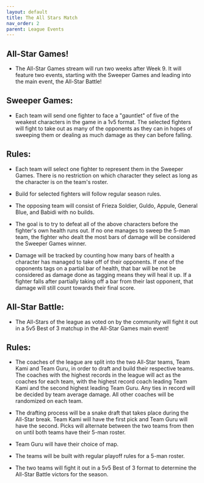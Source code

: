 ```yaml
---
layout: default
title: The All Stars Match
nav_order: 2
parent: League Events
---
```


## All-Star Games!

- The All-Star Games stream will run two weeks after Week 9. It will feature two events, starting with the Sweeper
Games and leading into the main event, the All-Star Battle!


## Sweeper Games:

- Each team will send one fighter to face a "gauntlet" of five of the weakest characters in the game in a 1v5 format.
The selected fighters will fight to take out as many of the opponents as they can in hopes of sweeping them or dealing as much damage
as they can before falling.

## Rules:
- Each team will select one fighter to represent them in the Sweeper Games. There is no restriction on which character they select as
long as the character is on the team's roster.

- Build for selected fighters will follow regular season rules.

- The opposing team will consist of Frieza Soldier, Guldo, Appule, General Blue, and Babidi with no builds.

- The goal is to try to defeat all of the above characters before the fighter's own health runs out. If no
one manages to sweep the 5-man team, the fighter who dealt the most bars of damage will be considered the Sweeper Games winner.

- Damage will be tracked by counting how many bars of health a character has managed to take off of their opponents.
If one of the opponents tags on a partial bar of health, that bar will be not be considered as damage done as tagging means they
will heal it up. If a fighter falls after partially taking off a bar from their last opponent, that damage will still count
towards their final score.


## All-Star Battle:

- The All-Stars of the league as voted on by the community will fight it out in a 5v5 Best of 3 matchup in the All-Star
Games main event!

## Rules:
- The coaches of the league are split into the two All-Star teams, Team Kami and Team Guru, in order to draft and build their
respective teams. The coaches with the highest records in the league will act as the coaches for each team, with the highest record
coach leading Team Kami and the second highest leading Team Guru. Any ties in record will be decided by team average damage. All
other coaches will be randomized on each team.

- The drafting process will be a snake draft that takes place during the All-Star break. Team Kami will have the first pick and 
Team Guru will have the second. Picks will alternate between the two teams from then on until both teams have their 5-man roster.

- Team Guru will have their choice of map.

- The teams will be built with regular playoff rules for a 5-man roster.

- The two teams will fight it out in a 5v5 Best of 3 format to determine the All-Star Battle victors for the season.